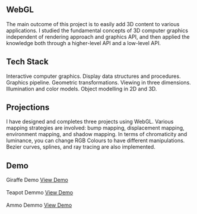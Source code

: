 ## WebGL

The main outcome of this project is to easily add 3D content to various applications. I studied the fundamental concepts of 3D computer graphics independent of rendering approach and graphics API, and then applied the knowledge both through a higher-level API and a low-level API.

## Tech Stack

Interactive computer graphics. Display data structures and procedures. Graphics pipeline. Geometric transformations. Viewing in three dimensions. Illumination and color models. Object modelling in 2D and 3D.

## Projections

I have designed and completes three projects using WebGL. Various mapping strategies are involved: bump mapping, displacement mapping, environment mapping, and shadow mapping. In terms of chromaticity and luminance, you can change RGB Colours to have different manipulations. Bezier curves, splines, and ray tracing are also implemented.


## Demo

Giraffe Demo
[View Demo](https://vison-lin.github.io/WebGL-Practice/WebGL/Project/giraffe/giraffe.html)
<br/><br/>
Teapot Demmo
[View Demo](https://vison-lin.github.io/WebGL-Practice/WebGL/Project/teapot/Teapot.html)
<br/><br/>
Ammo Demmo
[View Demo](https://vison-lin.github.io/WebGL-Practice/WebGL/Project/ammo/ammo.html)
